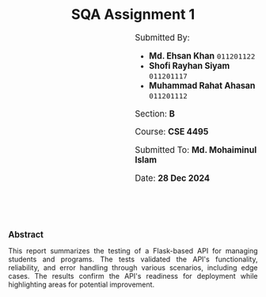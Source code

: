 <html lang="en">
<head>
    <meta charset="UTF-8">
    <meta name="viewport" content="width=device-width, initial-scale=1.0">
    <style>
        .cover-page {
            text-align: center;
            margin-top: 50px;
        }
        .title {
            font-size: 2em;
            font-weight: bold;
        }
        .subtitle {
            font-size: 1.5em;
            margin-bottom: 40px;
        }
        .info {
            margin-top: 20px;
            font-size: 1.2em;
        }
        .abstract {
            margin-top: 50px;
            font-size: 1em;
            padding-top: 20px;
        }
    </style>
</head>
<body>
    <div class="cover-page">
        <h1 class="title">SQA Assignment 1</h1>
        <div class="info" style="text-align: left; margin-left: 16rem">
            <p>Submitted By: <br/>
            <ul>
              <li>
                <strong>Md. Ehsan Khan</strong> <code>011201122</code>
              </li>
              <li>
                <strong>Shofi Rayhan Siyam</strong> <code>011201117</code>
              </li>
              <li>
                <strong>Muhammad Rahat Ahasan</strong> <code>011201112</code>
              </li>
            </ul>
            <p>Section: <strong>B</strong></p>
            <p>Course: <strong>CSE 4495</strong></p>
            <p>Submitted To: <strong>Md. Mohaiminul Islam</strong></p>
            <p>Date: <strong>28 Dec 2024</strong></p>
        </div>
    </div>
    <div class="abstract">
        <h1 style="font-size: 1.2em;"><strong>Abstract</strong></h1>
        <p align="justify">This report summarizes the testing of a Flask-based API for managing students and programs. The tests validated the API's functionality, reliability, and error handling through various scenarios, including edge cases. The results confirm the API's readiness for deployment while highlighting areas for potential improvement.</p>
    </div>
</body>
</html>

<br/>
<br/>
<br/>
<br/>
<br/>
<br/>
<br/>
<br/>
<br/>
<br/>
<br/>
<br/>
<br/>